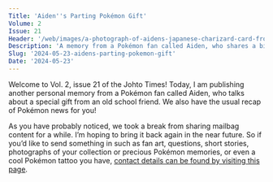 ```yaml
---
Title: 'Aiden''s Parting Pokémon Gift'
Volume: 2
Issue: 21
Header: '/web/images/a-photograph-of-aidens-japanese-charizard-card-from-neo-premium-file-2-released-in-july-2000-followe.jpeg'
Description: 'A memory from a Pokémon fan called Aiden, who shares a bittersweet story of when his school friend gave him a Pokémon card to remember her by. Plus, we have a recap on the latest Pokémon news'
Slug: '2024-05-23-aidens-parting-pokemon-gift'
Date: '2024-05-23'
---
```

Welcome to Vol. 2, issue 21 of the Johto Times! Today, I am publishing another personal memory from a Pokémon fan called Aiden, who talks about a special gift from an old school friend. We also have the usual recap of Pokémon news for you!

As you have probably noticed, we took a break from sharing mailbag content for a while. I’m hoping to bring it back again in the near future. So if you’d like to send something in such as fan art, questions, short stories, photographs of your collection or precious Pokémon memories, or even a cool Pokémon tattoo you have, [contact details can be found by visiting this page](https://johto.substack.com/s/mailbag).